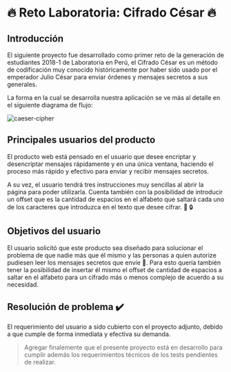 # :fire: Reto Laboratoria: Cifrado César :fire:

## Introducción

El siguiente proyecto fue desarrollado como primer reto de la generación de
estudiantes 2018-1 de Laboratoria en Perú, el Cifrado César es un método de
codificación muy conocido históricamente por haber sido usado por el emperador
Julio César para enviar órdenes y mensajes secretos a sus generales.

La forma en la cual se desarrolla nuestra aplicación se ve más al detalle en
el siguiente diagrama de flujo:

![caeser-cipher](http://subirimagen.me/uploads/20180527194703.png)

## Principales usuarios del producto

El producto web está pensado en el usuario que desee encriptar y desencriptar
mensajes rápidamente y en una única ventana, haciendo el proceso más rápido
y efectivo para enviar y recibir mensajes secretos.

A su vez, el usuario tendrá tres instrucciones muy sencillas al abrir la página
para poder utilizarla. Cuenta también con la posibilidad de introducir un offset
que es la cantidad de espacios en el alfabeto que saltará cada uno de los
caracteres que introduzca en el texto que desee cifrar. :key: :lock:

## Objetivos del usuario

El usuario solicitó que este producto sea diseñado para solucionar el problema
de que nadie más que él mismo y las personas a quien autorize pudiesen leer los
mensajes secretos que envíe :love_letter:. Para esto quería también tener la
posibilidad de insertar él mismo el offset de cantidad de espacios a saltar en
el alfabeto para un cifrado más o menos complejo de acuerdo a su necesidad.

## Resolución de problema :heavy_check_mark:

El requerimiento del usuario a sido cubierto con el proyecto adjunto, debido a
que cumple de forma inmediata y efectiva su demanda.

>Agregar finalemente que el presente proyecto está en desarrollo para cumplir
>además los requerimientos técnicos de los tests pendientes de realizar.
